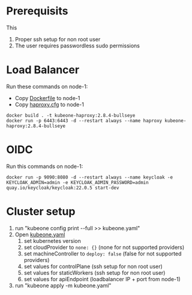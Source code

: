 # Prerequisits

This

1. Proper ssh setup for non root user
2. The user requires passwordless sudo permissions

# Load Balancer

Run these commands on node-1:

- Copy [Dockerfile](haproxy/Dockerfile) to node-1
- Copy [haproxy.cfg](haproxy/haproxy.cfg) to node-1

```
docker build . -t kubeone-haproxy:2.8.4-bullseye
docker run -p 6443:6443 -d --restart always --name haproxy kubeone-haproxy:2.8.4-bullseye
```

# OIDC

Run this commands on node-1:

```
docker run -p 9090:8080 -d --restart always --name keycloak -e KEYCLOAK_ADMIN=admin -e KEYCLOAK_ADMIN_PASSWORD=admin quay.io/keycloak/keycloak:22.0.5 start-dev
```



# Cluster setup

1. run "kubeone config print --full >> kubeone.yaml"
2. Open [kubeone.yaml](kubeone.yaml)
    1. set kubernetes version
    2. set cloudProvider to `none: {}` (none for not supported providers)
    3. set machineController to `deploy: false` (false for not supported providers)
    4. set values for controlPlane (ssh setup for non root user)
    5. set values for staticWorkers (ssh setup for non root user)
    6. set values for apiEndpoint (loadbalancer IP + port from node-1)
3. run "kubeone apply -m kubeone.yaml"

# 